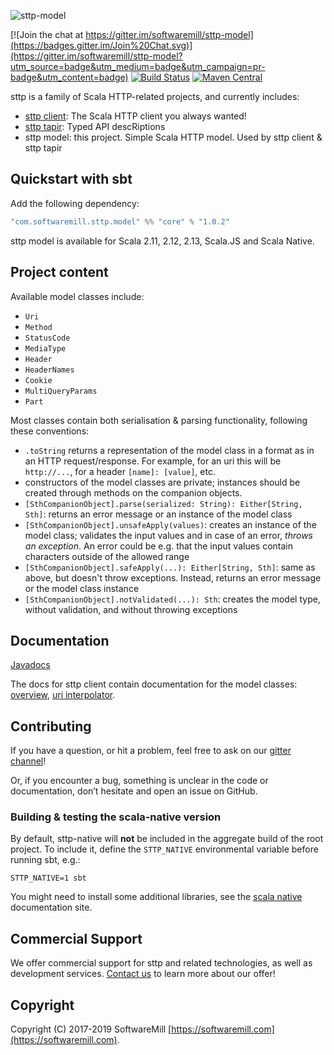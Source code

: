 ![sttp-model](https://github.com/softwaremill/sttp-model/raw/master/banner.png)

[![Join the chat at https://gitter.im/softwaremill/sttp-model](https://badges.gitter.im/Join%20Chat.svg)](https://gitter.im/softwaremill/sttp-model?utm_source=badge&utm_medium=badge&utm_campaign=pr-badge&utm_content=badge)
[![Build Status](https://travis-ci.org/softwaremill/sttp-model.svg?branch=master)](https://travis-ci.org/softwaremill/sttp-model)
[![Maven Central](https://maven-badges.herokuapp.com/maven-central/com.softwaremill.sttp.model/core_2.12/badge.svg)](https://maven-badges.herokuapp.com/maven-central/com.softwaremill.sttp.model/core_2.12)

sttp is a family of Scala HTTP-related projects, and currently includes:

* [sttp client](https://github.com/softwaremill/sttp): The Scala HTTP client you always wanted!
* [sttp tapir](https://github.com/softwaremill/tapir): Typed API descRiptions
* sttp model: this project. Simple Scala HTTP model. Used by sttp client & sttp tapir

## Quickstart with sbt

Add the following dependency:

```scala
"com.softwaremill.sttp.model" %% "core" % "1.0.2"
```

sttp model is available for Scala 2.11, 2.12, 2.13, Scala.JS and Scala Native.

## Project content

Available model classes include:

* `Uri`
* `Method`
* `StatusCode`
* `MediaType`
* `Header`
* `HeaderNames`
* `Cookie`
* `MultiQueryParams`
* `Part`

Most classes contain both serialisation & parsing functionality, following these conventions:

* `.toString` returns a representation of the model class in a format as in an HTTP request/response. For example,
  for an uri this will be `http://...`, for a header `[name]: [value]`, etc.
* constructors of the model classes are private; instances should be created through methods on the companion objects.
* `[SthCompanionObject].parse(serialized: String): Either[String, Sth]`: returns an error message or an instance of
  the model class
* `[SthCompanionObject].unsafeApply(values)`: creates an instance of the model class; validates the input values and in 
  case of an error, *throws an exception*. An error could be e.g. that the input values contain characters outside of
  the allowed range
* `[SthCompanionObject].safeApply(...): Either[String, Sth]`: same as above, but doesn't throw exceptions. Instead,
  returns an error message or the model class instance
* `[SthCompanionObject].notValidated(...): Sth`: creates the model type, without validation, and without throwing
  exceptions 

## Documentation

[Javadocs](https://www.javadoc.io/doc/com.softwaremill.sttp.model/core_2.12/latest/sttp/model/index.html)

The docs for sttp client contain documentation for the model classes: [overview](https://sttp.softwaremill.com/en/latest/model/model.html),
[uri interpolator](https://sttp.softwaremill.com/en/latest/model/uri.html).

## Contributing

If you have a question, or hit a problem, feel free to ask on our [gitter channel](https://gitter.im/softwaremill/sttp-model)!

Or, if you encounter a bug, something is unclear in the code or documentation, don’t hesitate and open an issue on GitHub.

### Building & testing the scala-native version

By default, sttp-native will **not** be included in the aggregate build of the root project. To include it, define the `STTP_NATIVE` environmental variable before running sbt, e.g.:

```
STTP_NATIVE=1 sbt
```

You might need to install some additional libraries, see the [scala native](http://www.scala-native.org/en/latest/user/setup.html) documentation site.

## Commercial Support

We offer commercial support for sttp and related technologies, as well as development services. [Contact us](https://softwaremill.com) to learn more about our offer!

## Copyright

Copyright (C) 2017-2019 SoftwareMill [https://softwaremill.com](https://softwaremill.com).
